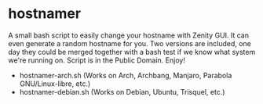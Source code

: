 hostnamer
=========

A small bash script to easily change your hostname with Zenity GUI. It can even generate a random hostname for you.
Two versions are included, one day they could be merged together with a bash test if we know what system we're running on.
Script is in the Public Domain. Enjoy!

* hostnamer-arch.sh (Works on Arch, Archbang, Manjaro, Parabola GNU/Linux-libre, etc.)
* hostnamer-debian.sh (Works on Debian, Ubuntu, Trisquel, etc.)

